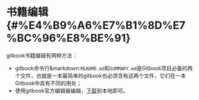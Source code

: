 # 书籍编辑 {#%E4%B9%A6%E7%B1%8D%E7%BC%96%E8%BE%91}

gitbook书籍编辑有两种方法：

* gitbook命令行&markdown:`README.md`和`SUMMARY.md`是Gitbook项目必备的两个文件，也就是一本最简单的gitbook也必须含有这两个文件，它们在一本Gitbook中具有不同的用处；
* 使用gitbook官方编辑器编辑，[下载](https://github.com/GitbookIO/editor/releases)到本地即可。



